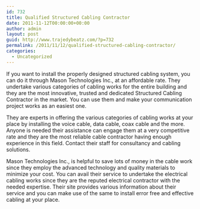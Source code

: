 ```yaml
---
id: 732
title: Qualified Structured Cabling Contractor
date: 2011-11-12T00:00:00+00:00
author: admin
layout: post
guid: http://www.trajedybeatz.com/?p=732
permalink: /2011/11/12/qualified-structured-cabling-contractor/
categories:
  - Uncategorized
---
```

If you want to install the properly designed structured cabling system, you can do it through Mason Technologies Inc., at an affordable rate. They undertake various categories of cabling works for the entire building and they are the most innovative, trusted and dedicated Structured Cabling Contractor in the market. You can use them and make your communication project works as an easiest one.

They are experts in offering the various categories of cabling works at your place by installing the voice cable, data cable, coax cable and the more. Anyone is needed their assistance can engage them at a very competitive rate and they are the most reliable cable contractor having enough experience in this field. Contact their staff for consultancy and cabling solutions.

Mason Technologies Inc., is helpful to save lots of money in the cable work since they employ the advanced technology and quality materials to minimize your cost. You can avail their service to undertake the electrical cabling works since they are the reputed electrical contractor with the needed expertise. Their site provides various information about their service and you can make use of the same to install error free and effective cabling at your place.